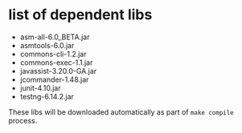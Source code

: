 <!--
Copyright IBM Corp. and others 2016

This program and the accompanying materials are made available under
the terms of the Eclipse Public License 2.0 which accompanies this
distribution and is available at https://www.eclipse.org/legal/epl-2.0/
or the Apache License, Version 2.0 which accompanies this distribution and
is available at https://www.apache.org/licenses/LICENSE-2.0.

This Source Code may also be made available under the following
Secondary Licenses when the conditions for such availability set
forth in the Eclipse Public License, v. 2.0 are satisfied: GNU
General Public License, version 2 with the GNU Classpath
Exception [1] and GNU General Public License, version 2 with the
OpenJDK Assembly Exception [2].

[1] https://www.gnu.org/software/classpath/license.html
[2] https://openjdk.org/legal/assembly-exception.html

SPDX-License-Identifier: EPL-2.0 OR Apache-2.0 OR GPL-2.0 WITH Classpath-exception-2.0 OR LicenseRef-GPL-2.0 WITH Assembly-exception
-->

# list of dependent libs

  * asm-all-6.0_BETA.jar
  * asmtools-6.0.jar
  * commons-cli-1.2.jar
  * commons-exec-1.1.jar
  * javassist-3.20.0-GA.jar
  * jcommander-1.48.jar
  * junit-4.10.jar
  * testng-6.14.2.jar

These libs will be downloaded automatically as part of `make compile` 
process.


